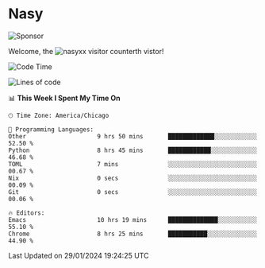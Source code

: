 # Nasy

<!--
<p align="center">
<img height="200" src="https://github-readme-stats.vercel.app/api?username=nasyxx&count_private=true&show_icons=true&theme=dracula&include_all_commits=true"/>
<img height="200" src="https://github-readme-stats.vercel.app/api/top-langs/?username=nasyxx&theme=dracula&hide=html,jupyter+notebook&count_private=true&show_icons=true"/>
</p>

  
----------------
-->

![Sponsor](https://img.shields.io/static/v1.svg?label=Sponsor&message=%E2%9D%A4&logo=GitHub&style=flat&color=pink)
 
Welcome, the ![nasyxx visitor counter](https://count.getloli.com/get/@nasyxx?theme=rule34)th vistor!
 
<!--START_SECTION:waka-->
![Code Time](http://img.shields.io/badge/Code%20Time-4%2C272%20hrs%2058%20mins-blue)

![Lines of code](https://img.shields.io/badge/From%20Hello%20World%20I%27ve%20Written-6.3%20million%20lines%20of%20code-blue)

📊 **This Week I Spent My Time On** 

```text
🕑︎ Time Zone: America/Chicago

💬 Programming Languages: 
Other                    9 hrs 50 mins       █████████████░░░░░░░░░░░░   52.50 % 
Python                   8 hrs 45 mins       ████████████░░░░░░░░░░░░░   46.68 % 
TOML                     7 mins              ░░░░░░░░░░░░░░░░░░░░░░░░░   00.67 % 
Nix                      0 secs              ░░░░░░░░░░░░░░░░░░░░░░░░░   00.09 % 
Git                      0 secs              ░░░░░░░░░░░░░░░░░░░░░░░░░   00.06 % 

🔥 Editors: 
Emacs                    10 hrs 19 mins      ██████████████░░░░░░░░░░░   55.10 % 
Chrome                   8 hrs 25 mins       ███████████░░░░░░░░░░░░░░   44.90 % 
```


 Last Updated on 29/01/2024 19:24:25 UTC
<!--END_SECTION:waka-->

<!-- ![visitors](https://visitor-badge.laobi.icu/badge?page_id=nasyxx.nasyxx) -->

